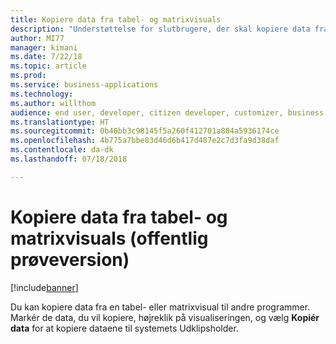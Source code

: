 ```yaml
---
title: Kopiere data fra tabel- og matrixvisuals
description: "Understøttelse for slutbrugere, der skal kopiere data fra tabel/matrixvisuals"
author: MI77
manager: kimani
ms.date: 7/22/18
ms.topic: article
ms.prod: 
ms.service: business-applications
ms.technology: 
ms.author: willthom
audience: end user, developer, citizen developer, customizer, business analyst, IT pro
ms.translationtype: HT
ms.sourcegitcommit: 0b40bb3c98145f5a260f412701a884a5936174ce
ms.openlocfilehash: 4b775a7bbe83d46d6b417d487e2c7d3fa9d38daf
ms.contentlocale: da-dk
ms.lasthandoff: 07/18/2018

---
```


# <a name="copy-data-from-table-and-matrix-visuals-public-preview"></a>Kopiere data fra tabel- og matrixvisuals (offentlig prøveversion)

[!include[banner](../../../includes/banner.md)]

Du kan kopiere data fra en tabel- eller matrixvisual til andre programmer. Markér de data, du vil kopiere, højreklik på visualiseringen, og vælg **Kopiér data** for at kopiere dataene til systemets Udklipsholder. 

<!--
### Who uses this feature
This feature is intended for end user, developer, citizen developer, customizer, business analyst, IT pro. No additional setup is required.
## Status
### Development status
In development
#### Target timeframe
October ‘18
-->

